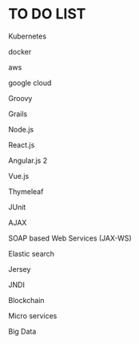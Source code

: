 # TO DO LIST

Kubernetes 

docker

aws

google cloud

Groovy 

Grails

Node.js

React.js

Angular.js 2

Vue.js

Thymeleaf

JUnit

AJAX

SOAP based Web Services (JAX-WS)

Elastic search

Jersey

JNDI

Blockchain

Micro services

Big Data

